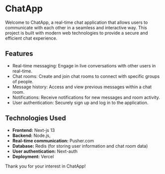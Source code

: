 # ChatApp

Welcome to ChatApp, a real-time chat application that allows users to communicate with each other in a seamless and interactive way. This project is built with modern web technologies to provide a secure and efficient chat experience.

## Features

- Real-time messaging: Engage in live conversations with other users in real-time.
- Chat rooms: Create and join chat rooms to connect with specific groups of people.
- Message history: Access and view previous messages within a chat room.
- Notifications: Receive notifications for new messages and room activity.
- User authentication: Securely sign up and log in to the application.

## Technologies Used

- **Frontend:** Next-js 13
- **Backend:** Node.js, 
- **Real-time communication:** Pusher.com
- **Database:** Redis (for storing user information and chat room data)
- **User authentication:** Next-auth
- **Deployment:** Vercel


Thank you for your interest in ChatApp!

